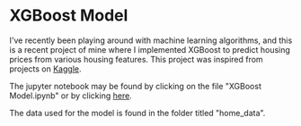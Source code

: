 # XGBoost Model

I've recently been playing around with machine learning algorithms, and this is a recent project of mine where I implemented XGBoost to predict housing prices from various housing features. This project was inspired from projects on [Kaggle](https://www.kaggle.com/).

The jupyter notebook may be found by clicking on the file "XGBoost Model.ipynb" or by clicking [here](https://github.com/alanhahn07/XGBoost_Model/blob/main/XGBoost%20Model.ipynb).

The data used for the model is found in the folder titled "home_data".
